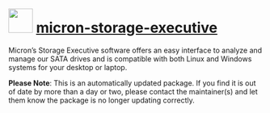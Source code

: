 ﻿# <img src="https://rawcdn.githack.com/virtualex-itv/chocolatey-packages/7374e4a9b07a743afee368897cbf209d0f1a8790/icons/micron-storage-executive.png" width="48" height="48"/> [micron-storage-executive](https://community.chocolatey.org/packages/micron-storage-executive)

Micron’s Storage Executive software offers an easy interface to analyze and manage our SATA drives and is compatible with both Linux and Windows systems for your desktop or laptop.

**Please Note**: This is an automatically updated package. If you find it is out of date by more than a day or two, please contact the maintainer(s) and let them know the package is no longer updating correctly.
